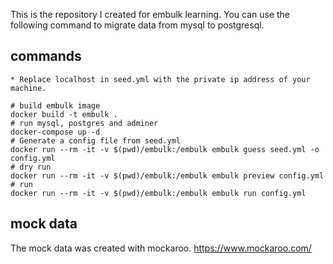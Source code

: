 This is the repository I created for embulk learning. You can use the following command to migrate data from mysql to postgresql.

## commands

```
* Replace localhost in seed.yml with the private ip address of your machine.

# build embulk image
docker build -t embulk .
# run mysql, postgres and adminer
docker-compose up -d
# Generate a config file from seed.yml
docker run --rm -it -v $(pwd)/embulk:/embulk embulk guess seed.yml -o config.yml
# dry run
docker run --rm -it -v $(pwd)/embulk:/embulk embulk preview config.yml
# run
docker run --rm -it -v $(pwd)/embulk:/embulk embulk run config.yml
```

## mock data
The mock data was created with mockaroo.
https://www.mockaroo.com/